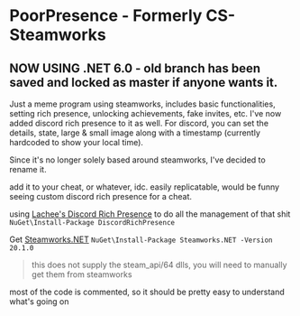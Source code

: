 # PoorPresence - Formerly CS-Steamworks
## NOW USING .NET 6.0 - old branch has been saved and locked as master if anyone wants it.


Just a meme program using steamworks, includes basic functionalities, setting rich presence, unlocking achievements, fake invites, etc. I've now added discord rich presence to it as well.
For discord, you can set the details, state, large & small image along with a timestamp (currently hardcoded to show your local time).

Since it's no longer solely based around steamworks, I've decided to rename it.

add it to your cheat, or whatever, idc. easily replicatable, would be funny seeing custom discord rich presence for a cheat.

using [Lachee's Discord Rich Presence](https://github.com/Lachee/discord-rpc-csharp) to do all the management of that shit
`NuGet\Install-Package DiscordRichPresence`

Get [Steamworks.NET](https://steamworks.github.io/)
`NuGet\Install-Package Steamworks.NET -Version 20.1.0`
>this does not supply the steam_api/64 dlls, you will need to manually get them from steamworks

most of the code is commented, so it should be pretty easy to understand what's going on
